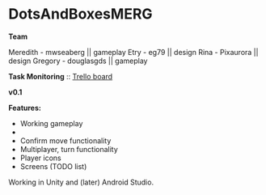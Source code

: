 # DotsAndBoxesMERG

**Team**

Meredith - mwseaberg || gameplay
Etry - eg79 || design
Rina - Pixaurora || design
Gregory - douglasgds || gameplay

**Task Monitoring** :: [Trello board](https://trello.com/invite/b/Lzz5KTye/e94a21dfe1b84583d4e0a9e2b971ea72/dots-boxes-game)

**v0.1**

**Features:**
- Working gameplay
- 
- Confirm move functionality
- Multiplayer, turn functionality
- Player icons
- Screens (TODO list)

Working in Unity and (later) Android Studio.


